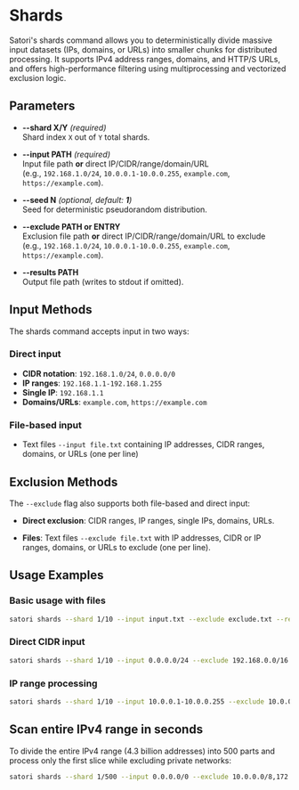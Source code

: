 # Shards

Satori's shards command allows you to deterministically divide massive input datasets (IPs, domains, or URLs) into smaller chunks for distributed processing.
It supports IPv4 address ranges, domains, and HTTP/S URLs, and offers high-performance filtering using multiprocessing and vectorized exclusion logic.


## Parameters

- **--shard X/Y** *(required)*  
  Shard index `X` out of `Y` total shards.

- **--input PATH** *(required)*  
  Input file path **or** direct IP/CIDR/range/domain/URL  
  (e.g., `192.168.1.0/24`, `10.0.0.1-10.0.0.255`, `example.com`, `https://example.com`).

- **--seed N** *(optional, default: **1**)*  
  Seed for deterministic pseudorandom distribution.

- **--exclude PATH or ENTRY**  
  Exclusion file path **or** direct IP/CIDR/range/domain/URL to exclude  
  (e.g., `192.168.1.0/24`, `10.0.0.1-10.0.0.255`, `example.com`, `https://example.com`).

- **--results PATH**  
  Output file path (writes to stdout if omitted).


## Input Methods

The shards command accepts input in two ways:

### Direct input
- **CIDR notation**: `192.168.1.0/24`, `0.0.0.0/0`
- **IP ranges**: `192.168.1.1-192.168.1.255`
- **Single IP**: `192.168.1.1`
- **Domains/URLs**: `example.com`, `https://example.com`

### File-based input
- Text files `--input file.txt` containing IP addresses, CIDR ranges, domains, or URLs (one per line)


## Exclusion Methods

The `--exclude` flag also supports both file-based and direct input:

- **Direct exclusion**: CIDR ranges, IP ranges, single IPs, domains, URLs.

- **Files**: Text files `--exclude file.txt` with IP addresses, CIDR or IP ranges, domains, or URLs to exclude (one per line).


## Usage Examples

### Basic usage with files
```sh
satori shards --shard 1/10 --input input.txt --exclude exclude.txt --results output.txt
```

### Direct CIDR input
```sh
satori shards --shard 1/10 --input 0.0.0.0/24 --exclude 192.168.0.0/16 --results output.txt
```

### IP range processing
```sh
satori shards --shard 1/10 --input 10.0.0.1-10.0.0.255 --exclude 10.0.0.1 --results output.txt
```

## Scan entire IPv4 range in seconds

To divide the entire IPv4 range (4.3 billion addresses) into 500 parts and process only the first slice while excluding private networks:

```sh
satori shards --shard 1/500 --input 0.0.0.0/0 --exclude 10.0.0.0/8,172.16.0.0/12,192.168.0.0/16 --results output.txt
```